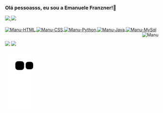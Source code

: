 ### Olá pessoasss, eu sou a Emanuele Franzner!👋
<div>
  <a href="https://github.com/EmanueleFranzner">
  <img height="180em" src="https://github-readme-stats.vercel.app/api?username=EmanueleFranzner&show_icons=false&theme=radical&include_all_comits=true&count_private=true"/>
  <img height="180em" src="https://github-readme-stats.vercel.app/api/top-langs/?username=EmanueleFranzner&layout=compact&langs_count=16&theme=radical"/>
</div>
<div style="display: inline_block"><br>
 <img align="center" alt="Manu-HTML" height"30" width="40" src="https://cdn.jsdelivr.net/gh/devicons/devicon/icons/html5/html5-original.svg">
 <img align="center" alt="Manu-CSS" height"30" width="40" src="https://cdn.jsdelivr.net/gh/devicons/devicon/icons/css3/css3-original.svg">
 <img align="center" alt="Manu-Python" height"30" width="40" src="https://cdn.jsdelivr.net/gh/devicons/devicon/icons/python/python-original.svg">
 <img align="center" alt="Manu-Java" height"30" width="40" src="https://cdn.jsdelivr.net/gh/devicons/devicon/icons/java/java-original-wordmark.svg">
 <img align="center" alt="Manu-MySql" height"30" width="40" src="https://cdn.jsdelivr.net/gh/devicons/devicon/icons/mysql/mysql-original-wordmark.svg">
 <img align="right" alt="Manu" src="https://discordapp.com/channels/1079987755335024721/1079987755926425663/1079987941541159032">
</div>
  
  ##
  
  <div>
    <a href="https://www.linkedin.com/in/emanuele-franzner/" target="blank"><img src="https://img.shields.io/badge/-LinkedIn-0077B5?style=for-the-badge&logo=logoColor=white" target="_blank"></a>
    <a href="franzneremanuele@gmail.com"><img src="https://img.shields.io/badge/-Gmail-E4405F?style=for-the-badge&logo=gmail&logoColor=white" target="_blank"></a>
</div>

![snake gif](https://github.com/EmanueleFranzner/Emanuelefranzner/blob/output/github-contribution-grid-snake.svg)
